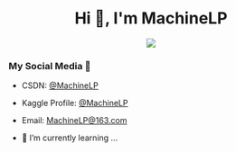 <h1 align="center">Hi 👋, I'm MachineLP</h1>

<p align="center"> 
  <img src="https://profile-counter.glitch.me/MachineLP/count.svg" />
</p>

### My Social Media 💬
- CSDN: [@MachineLP](http://blog.csdn.net/u014365862/article/details/78422372)
- Kaggle Profile: [@MachineLP](https://www.kaggle.com/MachineLP)
- Email: MachineLP@163.com


- 🌱 I’m currently learning ...

